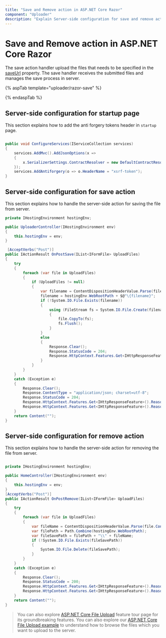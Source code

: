```yaml
---
title: "Save and Remove action in ASP.NET Core Razor"
component: "Uploader"
description: "Explain Server-side configuration for save and remove action of the file upload control."
---
```


# Save and Remove action in ASP.NET Core Razor

The save action handler upload the files that needs to be specified in the [saveUrl](https://help.syncfusion.com/cr/aspnetcore-js2/Syncfusion.EJ2.Inputs.UploaderAsyncSettings.html#Syncfusion_EJ2_Inputs_UploaderAsyncSettings_SaveUrl) property.
The save handler receives the submitted files and manages the save process in server.

{% aspTab template="uploader/razor-save" %}

{% endaspTab %}

## Server-side configuration for startup page

This section explains how to add the anti forgery tokens header in `startup` page.

```csharp

public void ConfigureServices(IServiceCollection services)  
{  
    services.AddMvc().AddJsonOptions(x =>  
    {  
        x.SerializerSettings.ContractResolver = new DefaultContractResolver();  
    });  
    services.AddAntiforgery(o => o.HeaderName = "xsrf-token");  
}

```

## Server-side configuration for save action

This section explains how to handle the server-side action for saving the file from server.

```csharp
private IHostingEnvironment hostingEnv;

public UploaderController(IHostingEnvironment env)
{
    this.hostingEnv = env;
}

 [AcceptVerbs("Post")]  
public IActionResult OnPostSave(IList<IFormFile> UploadFiles)  
{  
    try  
    {  
        foreach (var file in UploadFiles)  
        {  
            if (UploadFiles != null)  
            {  
                var filename = ContentDispositionHeaderValue.Parse(file.ContentDisposition).FileName.Trim('"');  
                filename = hostingEnv.WebRootPath + $@"\{filename}";  
                if (!System.IO.File.Exists(filename))  
                {  
                    using (FileStream fs = System.IO.File.Create(filename))  
                    {  
                        file.CopyTo(fs);  
                        fs.Flush();  
                    }  
                }  
                else  
                {  
                    Response.Clear();  
                    Response.StatusCode = 204;  
                    Response.HttpContext.Features.Get<IHttpResponseFeature>().ReasonPhrase = "File already exists.";  
                }  
            }  
        }  
    }  
    catch (Exception e)  
    {  
        Response.Clear();  
        Response.ContentType = "application/json; charset=utf-8";  
        Response.StatusCode = 204;  
        Response.HttpContext.Features.Get<IHttpResponseFeature>().ReasonPhrase = "No Content";  
        Response.HttpContext.Features.Get<IHttpResponseFeature>().ReasonPhrase = e.Message;  
    }  
    return Content("");  
}

```

## Server-side configuration for remove action

This section explains how to handle the server-side action for removing the file from server.

```csharp

private IHostingEnvironment hostingEnv;

public HomeController(IHostingEnvironment env)
{
    this.hostingEnv = env;
}
[AcceptVerbs("Post")]  
public IActionResult OnPostRemove(IList<IFormFile> UploadFiles)  
{  
    try  
    {  
        foreach (var file in UploadFiles)  
        {  
            var fileName = ContentDispositionHeaderValue.Parse(file.ContentDisposition).FileName.Trim('"');  
            var filePath = Path.Combine(hostingEnv.WebRootPath);  
            var fileSavePath = filePath + "\\" + fileName;  
            if (!System.IO.File.Exists(fileSavePath))  
            {  
                System.IO.File.Delete(fileSavePath);  
            }  
        }  
    }  
    catch (Exception e)  
    {  
        Response.Clear();  
        Response.StatusCode = 200;  
        Response.HttpContext.Features.Get<IHttpResponseFeature>().ReasonPhrase = "File removed successfully";  
        Response.HttpContext.Features.Get<IHttpResponseFeature>().ReasonPhrase = e.Message;  
    }  
    return Content("");  
}  

```

> You can also explore [ASP.NET Core File Upload](https://www.syncfusion.com/aspnet-core-ui-controls/file-upload) feature tour page for its groundbreaking features. You can also explore our [ASP.NET Core File Upload example](https://ej2.syncfusion.com/aspnetcore/Uploader/DefaultFunctionalities#/material) to understand how to browse the files which you want to upload to the server.